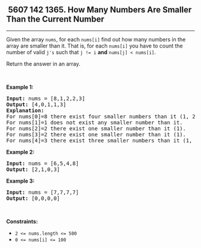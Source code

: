 <h2> 5607 142
1365. How Many Numbers Are Smaller Than the Current Number</h2><hr><div><p>Given the array <code>nums</code>, for each <code>nums[i]</code> find out how many numbers in the array are smaller than it. That is, for each <code>nums[i]</code> you have to count the number of valid <code>j's</code>&nbsp;such that&nbsp;<code>j != i</code> <strong>and</strong> <code>nums[j] &lt; nums[i]</code>.</p>

<p>Return the answer in an array.</p>

<p>&nbsp;</p>
<p><strong class="example">Example 1:</strong></p>

<pre><strong>Input:</strong> nums = [8,1,2,2,3]
<strong>Output:</strong> [4,0,1,1,3]
<strong>Explanation:</strong> 
For nums[0]=8 there exist four smaller numbers than it (1, 2, 2 and 3). 
For nums[1]=1 does not exist any smaller number than it.
For nums[2]=2 there exist one smaller number than it (1). 
For nums[3]=2 there exist one smaller number than it (1). 
For nums[4]=3 there exist three smaller numbers than it (1, 2 and 2).
</pre>

<p><strong class="example">Example 2:</strong></p>

<pre><strong>Input:</strong> nums = [6,5,4,8]
<strong>Output:</strong> [2,1,0,3]
</pre>

<p><strong class="example">Example 3:</strong></p>

<pre><strong>Input:</strong> nums = [7,7,7,7]
<strong>Output:</strong> [0,0,0,0]
</pre>

<p>&nbsp;</p>
<p><strong>Constraints:</strong></p>

<ul>
	<li><code>2 &lt;= nums.length &lt;= 500</code></li>
	<li><code>0 &lt;= nums[i] &lt;= 100</code></li>
</ul>
</div>